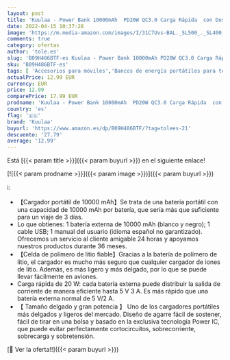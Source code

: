 ```yaml
---
layout: post
title: 'Kuulaa - Power Bank 10000mAh  PD20W QC3.0 Carga Rápida  con Dos entradas y Salidas Compatible con iPhone 12/11  Samsung Galaxy  Google  Huawei Negro '
date: 2022-04-15 10:37:28
image: 'https://m.media-amazon.com/images/I/31C7Uvs-BAL._SL500_._SL400_.jpg'
comments: true
category: ofertas
author: 'tole.es'
slug: 'B09H486BTF-es Kuulaa - Power Bank 10000mAh PD20W QC3.0 Carga Rápida con...'
sku: 'B09H486BTF-es'
tags: [ 'Accesorios para móviles','Bancos de energía portátiles para teléfonos móviles','Cargadores para móviles','Comunicación móvil y accesorios','Electrónica','iphone','kuulaa','🇪🇸', ]
actualPrice: 12.99 EUR
currency: EUR
price: 12.99
comparePrice: 17.99 EUR
prodname: 'Kuulaa - Power Bank 10000mAh  PD20W QC3.0 Carga Rápida  con Dos entradas y Salidas Compatible con iPhone 12/11  Samsung Galaxy  Google  Huawei Negro '
country: 'es'
flag: '🇪🇸'
brand: 'Kuulaa'
buyurl: 'https://www.amazon.es/dp/B09H486BTF/?tag=tolees-21'
descuento: '27.79'
average: '12.99'
---
```


Está [{{< param title >}}]({{< param buyurl >}}) en el siguiente enlace!

[![{{< param prodname >}}]({{< param image >}})]({{< param buyurl >}})

ℹ️:

- 【Cargador portátil de 10000 mAh】Se trata de una batería portátil con una capacidad de 10000 mAh por batería, que sería más que suficiente para un viaje de 3 días.
- Lo que obtienes: 1 batería externa de 10000 mAh (blanco y negro); 1 cable USB; 1 manual del usuario (idioma español no garantizado). Ofrecemos un servicio al cliente amigable 24 horas y apoyamos nuestros productos durante 36 meses.
- 【Celda de polímero de litio fiable】Gracias a la batería de polímero de litio, el cargador es mucho más seguro que cualquier cargador de iones de litio. Además, es más ligero y más delgado, por lo que se puede llevar fácilmente en aviones.
- Carga rápida de 20 W: cada batería externa puede distribuir la salida de corriente de manera eficiente hasta 5 V 3 A. Es más rápido que una batería externa normal de 5 V/2 A.
- 【 Tamaño delgado y gran potencia 】 Uno de los cargadores portátiles más delgados y ligeros del mercado. Diseño de agarre fácil de sostener, fácil de tirar en una bolsa y basado en la exclusiva tecnología Power IC, que puede evitar perfectamente cortocircuitos, sobrecorriente, sobrecarga y sobretensión.

[🛒 Ver la oferta!!]({{< param buyurl >}})
